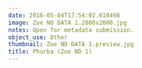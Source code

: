 ```yaml
---
date: 2016-05-04T17:54:02.610498
image: Zoe NO DATA 1.2000x2000.jpg
notes: Open for metadata submission.
object_use: Other
thumbnail: Zoe NO DATA 1.preview.jpg
title: Phurba (Zoe ND 1)
---
```


